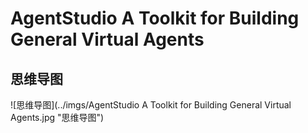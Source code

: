 # AgentStudio A Toolkit for Building General Virtual Agents

## 思维导图
![思维导图](../imgs/AgentStudio A Toolkit for Building General Virtual Agents.jpg "思维导图")
